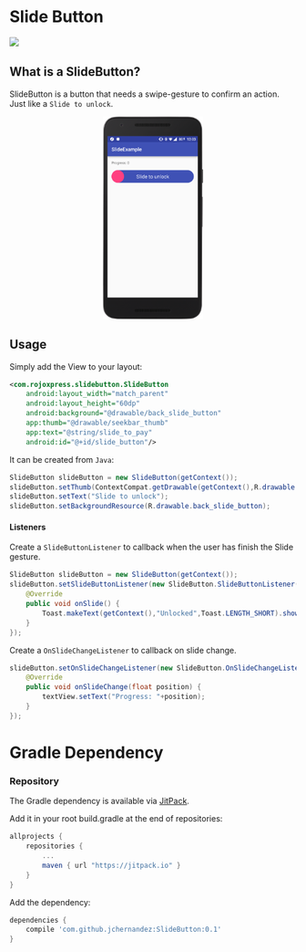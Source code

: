 # Slide Button

[![](https://jitpack.io/v/jchernandez/SlideButton.svg)](https://jitpack.io/#jchernandez/SlideButton)

## What is a SlideButton?

SlideButton is a button that needs a swipe-gesture to confirm an action. Just like a `Slide to unlock`.

<div align="center">
  <img height="355" src="raw/screen.png"/>
</div>

## Usage
Simply add the View to your layout:
```xml
<com.rojoxpress.slidebutton.SlideButton
    android:layout_width="match_parent"
    android:layout_height="60dp"
    android:background="@drawable/back_slide_button"
    app:thumb="@drawable/seekbar_thumb"
    app:text="@string/slide_to_pay"
    android:id="@+id/slide_button"/>
```

It can be created from `Java`:
```java
SlideButton slideButton = new SlideButton(getContext());
slideButton.setThumb(ContextCompat.getDrawable(getContext(),R.drawable.slider_thumb));
slideButton.setText("Slide to unlock");
slideButton.setBackgroundResource(R.drawable.back_slide_button);
```

#### Listeners

Create a `SlideButtonListener` to callback when the user has finish the Slide gesture.

```java
SlideButton slideButton = new SlideButton(getContext());
slideButton.setSlideButtonListener(new SlideButton.SlideButtonListener() {
    @Override
    public void onSlide() {
        Toast.makeText(getContext(),"Unlocked",Toast.LENGTH_SHORT).show();
    }
});
```

Create a `OnSlideChangeListener` to callback on slide change.

```java
slideButton.setOnSlideChangeListener(new SlideButton.OnSlideChangeListener() {
    @Override
    public void onSlideChange(float position) {
        textView.setText("Progress: "+position);
    }
});
```

# Gradle Dependency

### Repository
The Gradle dependency is available via [JitPack](https://jitpack.io/#jchernandez/SlideButton).

Add it in your root build.gradle at the end of repositories:
```gradle
allprojects {
	repositories {
		...
		maven { url "https://jitpack.io" }
	}
}
```

 Add the dependency:
```gradle
dependencies {
    compile 'com.github.jchernandez:SlideButton:0.1'
}
```
